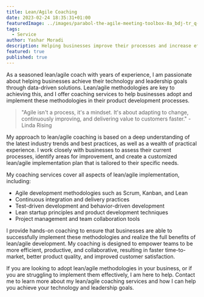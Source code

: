 ```yaml
---
title: Lean/Agile Coaching
date: 2023-02-24 18:35:31+01:00
featuredImage: ../images/parabol-the-agile-meeting-toolbox-8a_bdj-tr_q-unsplash.jpg
tags:
  - Service
author: Yashar Moradi
description: Helping businesses improve their processes and increase efficiency through lean/agile methodologies, reducing waste and achieving their goals more effectively.
featured: true
published: true
---
```

As a seasoned lean/agile coach with years of experience, I am passionate about helping businesses achieve their technology and leadership goals through data-driven solutions. Lean/agile methodologies are key to achieving this, and I offer coaching services to help businesses adopt and implement these methodologies in their product development processes.

> "Agile isn't a process, it's a mindset. It's about adapting to change, continuously improving, and delivering value to customers faster." - Linda Rising

My approach to lean/agile coaching is based on a deep understanding of the latest industry trends and best practices, as well as a wealth of practical experience. I work closely with businesses to assess their current processes, identify areas for improvement, and create a customized lean/agile implementation plan that is tailored to their specific needs.

My coaching services cover all aspects of lean/agile implementation, including:

* Agile development methodologies such as Scrum, Kanban, and Lean
* Continuous integration and delivery practices
* Test-driven development and behavior-driven development
* Lean startup principles and product development techniques
* Project management and team collaboration tools

I provide hands-on coaching to ensure that businesses are able to successfully implement these methodologies and realize the full benefits of lean/agile development. My coaching is designed to empower teams to be more efficient, productive, and collaborative, resulting in faster time-to-market, better product quality, and improved customer satisfaction.

If you are looking to adopt lean/agile methodologies in your business, or if you are struggling to implement them effectively, I am here to help. Contact me to learn more about my lean/agile coaching services and how I can help you achieve your technology and leadership goals.
